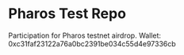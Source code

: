 ﻿# Pharos Test Repo
Participation for Pharos testnet airdrop.
Wallet: 0xc31faf23122a76a0bc2391be034c55d4e97336cb
